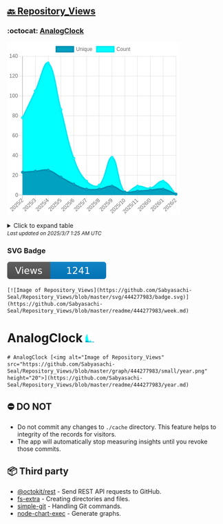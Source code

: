 ## [🔙 Repository_Views](https://github.com/Sabyasachi-Seal/Repository_Views)

### :octocat: [AnalogClock](https://github.com/Sabyasachi-Seal/AnalogClock)
![Image of Repository_Views](https://github.com/Sabyasachi-Seal/Repository_Views/blob/master/graph/444277983/large/year.png)

<details>
	<summary>Click to expand table</summary>
	<h2>:calendar: Year Page Views Table</h2>
<table>
	<tr>
		<th>
			Last Updated
		</th>
		<th>
			Unique
		</th>
		<th>
			Count
		</th>
	</tr>
	<tr>
		<td>
			<code>2025/3/1</code>
		</td>
		<td>
			<code>1</code>
		</td>
		<td>
			<code>1</code>
		</td>
	</tr>
	<tr>
		<td>
			<code>2025/2/1</code>
		</td>
		<td>
			<code>6</code>
		</td>
		<td>
			<code>14</code>
		</td>
	</tr>
	<tr>
		<td>
			<code>2025/1/1</code>
		</td>
		<td>
			<code>5</code>
		</td>
		<td>
			<code>7</code>
		</td>
	</tr>
	<tr>
		<td>
			<code>2024/12/1</code>
		</td>
		<td>
			<code>4</code>
		</td>
		<td>
			<code>9</code>
		</td>
	</tr>
	<tr>
		<td>
			<code>2024/11/1</code>
		</td>
		<td>
			<code>3</code>
		</td>
		<td>
			<code>3</code>
		</td>
	</tr>
	<tr>
		<td>
			<code>2024/10/1</code>
		</td>
		<td>
			<code>9</code>
		</td>
		<td>
			<code>38</code>
		</td>
	</tr>
	<tr>
		<td>
			<code>2024/9/1</code>
		</td>
		<td>
			<code>6</code>
		</td>
		<td>
			<code>10</code>
		</td>
	</tr>
	<tr>
		<td>
			<code>2024/8/1</code>
		</td>
		<td>
			<code>6</code>
		</td>
		<td>
			<code>14</code>
		</td>
	</tr>
	<tr>
		<td>
			<code>2024/7/1</code>
		</td>
		<td>
			<code>11</code>
		</td>
		<td>
			<code>37</code>
		</td>
	</tr>
	<tr>
		<td>
			<code>2024/6/1</code>
		</td>
		<td>
			<code>18</code>
		</td>
		<td>
			<code>86</code>
		</td>
	</tr>
	<tr>
		<td>
			<code>2024/5/1</code>
		</td>
		<td>
			<code>25</code>
		</td>
		<td>
			<code>133</code>
		</td>
	</tr>
	<tr>
		<td>
			<code>2024/4/1</code>
		</td>
		<td>
			<code>24</code>
		</td>
		<td>
			<code>105</code>
		</td>
	</tr>
	<tr>
		<td>
			<code>2024/3/1</code>
		</td>
		<td>
			<code>23</code>
		</td>
		<td>
			<code>78</code>
		</td>
	</tr>
</table>

</details>
<small><i>Last updated on 2025/3/7 1:25 AM UTC</i></small>

### SVG Badge
[![Image of Repository_Views](https://github.com/Sabyasachi-Seal/Repository_Views/blob/master/svg/444277983/badge.svg)](https://github.com/Sabyasachi-Seal/Repository_Views/blob/master/readme/444277983/week.md)
```readme
[![Image of Repository_Views](https://github.com/Sabyasachi-Seal/Repository_Views/blob/master/svg/444277983/badge.svg)](https://github.com/Sabyasachi-Seal/Repository_Views/blob/master/readme/444277983/week.md)
```
# AnalogClock [<img alt="Image of Repository_Views" src="https://github.com/Sabyasachi-Seal/Repository_Views/blob/master/graph/444277983/small/year.png" height="20">](https://github.com/Sabyasachi-Seal/Repository_Views/blob/master/readme/444277983/year.md)
```readme
# AnalogClock [<img alt="Image of Repository_Views" src="https://github.com/Sabyasachi-Seal/Repository_Views/blob/master/graph/444277983/small/year.png" height="20">](https://github.com/Sabyasachi-Seal/Repository_Views/blob/master/readme/444277983/year.md)
```
## ⛔ DO NOT
- Do not commit any changes to `./cache` directory. This feature helps to integrity of the records for visitors.
- The app will automatically stop measuring insights until you revoke those commits.
## 📦 Third party

- [@octokit/rest](https://www.npmjs.com/package/@octokit/rest) - Send REST API requests to GitHub.
- [fs-extra](https://www.npmjs.com/package/fs-extra) - Creating directories and files.
- [simple-git](https://www.npmjs.com/package/simple-git) - Handling Git commands.
- [node-chart-exec](https://www.npmjs.com/package/node-chart-exec) - Generate graphs.
